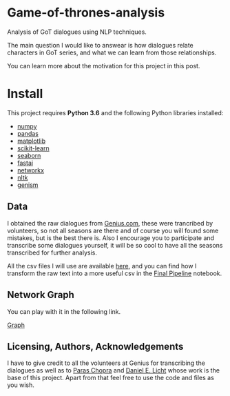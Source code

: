 # Game-of-thrones-analysis
Analysis of GoT dialogues using NLP techniques. 

The main question I would like to answear is how dialogues relate characters in GoT series, and what we can learn from those relationships. 

You can learn more about the motivation for this project in this post.

# Install

This project requires **Python 3.6** and the following Python libraries installed:

- [numpy](http://www.numpy.org/)
- [pandas](http://pandas.pydata.org)
- [matplotlib](http://matplotlib.org/)
- [scikit-learn](http://scikit-learn.org/stable/)
- [seaborn](https://seaborn.pydata.org/)
- [fastai](https://github.com/fastai/fastai)
- [networkx](https://networkx.github.io/documentation/stable/install.html)
- [nltk](https://www.nltk.org/install.html)
- [genism](https://radimrehurek.com/gensim/install.html)

## Data

I obtained the raw dialogues from [Genius.com](https://genius.com/artists/Game-of-thrones), these were trancribed by volunteers, so not all
seasons are there and of course you will found some mistakes, but is the best there is. Also I encourage you to participate and transcribe some dialogues yourself, it will be so cool to have all the seasons transcribed for further analysis. 

All the csv files I will use are available [here](https://github.com/chrismartinezb/Game-of-thrones-analysis/tree/master/CSV), and you can find how I transform the raw text into a more useful csv in the [Final Pipeline](https://github.com/chrismartinezb/Game-of-thrones-analysis/blob/master/Final%20Pipeline.ipynb) notebook.

## Network Graph

You can play with it in the following link.

[Graph](https://bl.ocks.org/chrismartinezb/e35f6c6b7a4def1dc56eea92d8897d40/ee9d335a443b042fc20c2f2eb0d55e9997d2f2b9)

## Licensing, Authors, Acknowledgements
I have to give credit to all the volunteers at Genius for transcribing the dialogues as well as to [Paras Chopra](https://towardsdatascience.com/generating-new-ideas-for-machine-learning-projects-through-machine-learning-ce3fee50ec2) and [Daniel E. Licht](https://lichtphyz.github.io/) whose work is the base of this project. Apart from that feel free to use the code and files as you wish.


